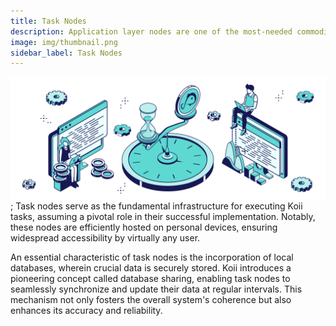 ```yaml
---
title: Task Nodes
description: Application layer nodes are one of the most-needed commodities in Web3.
image: img/thumbnail.png
sidebar_label: Task Nodes
---
```


![Banner](./img/Run%20a%20Task%20Node.svg);
Task nodes serve as the fundamental infrastructure for executing Koii tasks, assuming a pivotal role in their successful implementation. Notably, these nodes are efficiently hosted on personal devices, ensuring widespread accessibility by virtually any user.

An essential characteristic of task nodes is the incorporation of local databases, wherein crucial data is securely stored. Koii introduces a pioneering concept called database sharing, enabling task nodes to seamlessly synchronize and update their data at regular intervals. This mechanism not only fosters the overall system's coherence but also enhances its accuracy and reliability.
